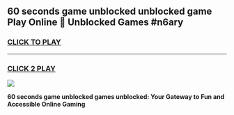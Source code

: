 
## 60 seconds game unblocked unblocked game Play Online 👋 Unblocked Games #n6ary
<h3>
<a href="https://premium.freeplayer.one?title=60_seconds_game_unblocked&ref=21F">CLICK TO PLAY</a></h3>
<hr>

<h3>
<a href="https://premium.freeplayer.one?title=60_seconds_game_unblocked&ref=21F">CLICK 2 PLAY</a>
  
</h3>

<a href="https://premium.freeplayer.one?title=60_seconds_game_unblocked&ref=21F/"><img src="https://clearcache.store/games.png"></a>


**60 seconds game unblocked games unblocked: Your Gateway to Fun and Accessible Online Gaming**
